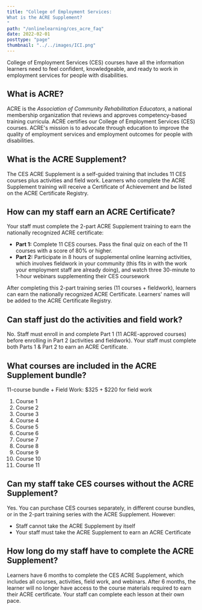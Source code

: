 ```yaml
---
title: "College of Employment Services:
What is the ACRE Supplement?
"
path: "/onlinelearning/ces_acre_faq"
date: 2022-02-01
posttype: "page"
thumbnail: "../../images/ICI.png"
---
```

<p>College of Employment Services (CES) courses have all the information learners need to feel confident, knowledgeable, and ready to work in employment services for people with disabilities. </p>

<h2>What is ACRE? </h2>
<p>ACRE is the <em>Association of Community Rehabilitation Educators</em>, a national membership organization that reviews and approves competency-based training curricula. ACRE certifies our College of Employment Services (CES) courses. ACRE's mission is to advocate through education to improve the quality of employment services and employment outcomes for people with disabilities.</p>

<h2>What is the ACRE Supplement?</h2>
<p>The CES ACRE Supplement is a self-guided training that includes 11 CES courses plus activities and field work. Learners who complete the ACRE Supplement training will receive a Certificate of Achievement and be listed on the ACRE Certificate Registry. </p>

<h2>How can my staff earn an ACRE Certificate?</h2>
<p>Your staff must complete the 2-part ACRE Supplement training to earn the nationally recognized ACRE certificate:</p>
<ul>
  <li><strong>Part 1:</strong> Complete 11 CES courses. Pass the final quiz on each of the 11 courses with a score of 80% or higher.</li>
  <li><strong>Part 2:</strong> Participate in 8 hours of supplemental online learning activities, which involves fieldwork in your community (this fits in with the work your employment staff are already doing), and watch three 30-minute to 1-hour webinars supplementing their CES coursework</li>
</ul>

<p>After completing this 2-part training series (11 courses + fieldwork), learners can earn the nationally recognized ACRE Certificate. Learners' names will be added to the ACRE Certificate Registry.</p>

<h2>Can staff just do the activities and field work? </h2>
<p>No. Staff must enroll in and complete Part 1 (11 ACRE-approved courses) before enrolling in Part 2 (activities and fieldwork). Your staff must complete both Parts 1 & Part 2 to earn an ACRE Certificate. </p>

<h2>What courses are included in the ACRE Supplement bundle?</h2>
	<p>11-course bundle + Field Work: $325 + $220 for field work </p>
  <ol>
    <li>Course 1</li>
    <li>Course 2</li>
    <li>Course 3</li>
    <li>Course 4</li>
    <li>Course 5</li>
    <li>Course 6</li>
    <li>Course 7</li>
    <li>Course 8</li>
    <li>Course 9</li>
    <li>Course 10</li>
    <li>Course 11</li>
  </ol>

<h2>Can my staff take CES courses without the ACRE Supplement?</h2>
<p>Yes. You can purchase CES courses separately, in different course bundles, or in the 2-part training series with the ACRE Supplement. However:</p>

<ul>
  <li>Staff cannot take the ACRE Supplement by itself</li>
  <li>Your staff must take the ACRE Supplement to earn an ACRE Certificate</li>
</ul>

<h2>How long do my staff have to complete the ACRE Supplement?</h2>
<p>Learners have 6 months to complete the CES ACRE Supplement, which includes all courses, activities, field work, and webinars. After 6 months, the learner will no longer have access to the course materials required to earn their ACRE certificate. Your staff can complete each lesson at their own pace. </p>
